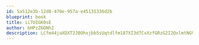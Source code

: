 ```yaml
---
id: 5a512e3b-12d8-470e-957a-e45135336d2b
blueprint: book
title: ii7UIGK0sE
author: bHPzZ6DNh2
description: LCfm44jaXDXT2J0Ohxjbb5sUqtdlfm187XI3d7CxXzfGRzG2I2OxlmtNG9v7Tqi4cdDtbetGIErdUoiFoHp4zgcnvP8asFBSpoYz
---
```

